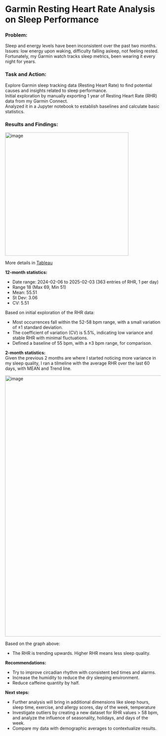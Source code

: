 # Garmin Resting Heart Rate Analysis on Sleep Performance

### Problem: 
Sleep and energy levels have been inconsistent over the past two months.   
Issues: low energy upon waking, difficulty falling asleep, not feeling rested.   
Fortunately, my Garmin watch tracks sleep metrics, been wearing it every night for years.

### Task and Action:
Explore Garmin sleep tracking data (Resting Heart Rate) to find potential causes and insights related to sleep performance.    
Initial exploration by manually exporting 1 year of Resting Heart Rate (RHR) data from my Garmin Connect.   
Analyzed it in a Jupyter notebook to establish baselines and calculate basic statistics.

### Results and Findings:  
<img width="399" alt="image" src="https://github.com/user-attachments/assets/b5852b39-56d1-40b9-8dcd-1f229ac1efba" />    

More details in [Tableau]([url](https://public.tableau.com/app/profile/alberto.marcos/viz/SleepAnalysis-RestingHeartRate/Dashboard1))  



**12-month statistics:**  
- Date range: 2024-02-06 to 2025-02-03 (363 entries of RHR, 1 per day)
- Range 18 (Max 69, Min 51)
- Mean: 55.51
- St Dev: 3.06
- CV: 5.51

Based on initial exploration of the RHR data:  
- Most occurrences fall within the 52-58 bpm range, with a small variation of ±1 standard deviation.
- The coefficient of variation (CV) is 5.5%, indicating low variance and stable RHR with minimal fluctuations.
- Defined a baseline of 55 bpm, with a ±3 bpm range, for comparison.  

**2-month statistics:**  
Given the previous 2 months are where I started noticing more variance in my sleep quality, I ran a tilmeline with the average RHR over the last 60 days, with MEAN and Trend line.  

<img width="845" alt="image" src="https://github.com/user-attachments/assets/536aa5c9-0612-4e4a-bbfb-3fdaeccc9dee" />   

Based on the graph above:
- The RHR is trending upwards. Higher RHR means less sleep quality.  


**Recommendations:**
- Try to improve circadian rhythm with consistent bed times and alarms.
- Increase the humidity to reduce the dry sleeping environment.
- Reduce caffeine quantity by half.


**Next steps:**
- Further analysis will bring in additional dimensions like sleep hours, sleep time, exercise, and allergy scores, day of the week, temperature
- Investigate outliers by creating a new dataset for RHR values > 58 bpm, and analyze the influence of seasonality, holidays, and days of the week.
- Compare my data with demographic averages to contextualize results.







